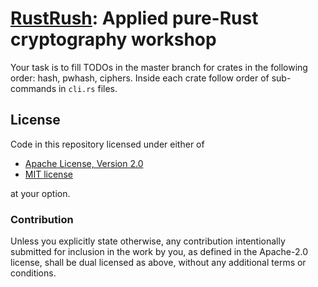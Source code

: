 # [RustRush](https://rustrush.ru/):  Applied pure-Rust cryptography workshop

Your task is to fill TODOs in the master branch for crates in the following
order: hash, pwhash, ciphers. Inside each crate follow order of sub-commands
in `cli.rs` files.


## License

Code in this repository licensed under either of

 * [Apache License, Version 2.0](http://www.apache.org/licenses/LICENSE-2.0)
 * [MIT license](http://opensource.org/licenses/MIT)

at your option.

### Contribution

Unless you explicitly state otherwise, any contribution intentionally submitted
for inclusion in the work by you, as defined in the Apache-2.0 license, shall be
dual licensed as above, without any additional terms or conditions.
